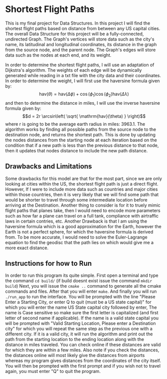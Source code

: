 # Shortest Flight Paths

This is my final project for Data Structures. In this project I will find the shortest flight paths based on distance from between any US capital cities.
The overall Data Structure for this project will be a fully-connected, undirected Graph. The Graph's vertices will store data such as the city's name, its latitudinal and longitudinal coordinates, its distance in the graph from the source node, and the parent node. The Graph's edges will store data such as the nodes at each end, and its weight. 

In order to determine the shortest flight paths, I will use an adaptation of Dijkstra's algorithm. The weights of each edge will be dynamically generated while reading in a txt file with the city data and their coordinates. In order to determine the weight, I will first use the haversine formula given by: $$\mathrm{hav}(\theta)=\mathrm{hav}(\Delta\phi)+\cos(\phi_{1})\cos(\phi_{2})\mathrm{hav}(\Delta\lambda)$$ and then to determine the distance in miles, I will use the inverse haversine formula given by: 
$$d = 2r \arcsin\left( \sqrt{ \mathrm{hav}(\theta) } \right)$$
where r is going to be the average earth radius in miles: 3963.1. The algorithm works by finding all possible paths from the source node to the destination node, and returns the shortest path. This is done by updating the nodes distances from the starting node at each iteration based on the condition that if a new path is less than the previous distance to that node, then it updates that nodes distance to include the new path distance. 

## Drawbacks and Limitations

Some drawbacks for this model are that for the most part, since we are only looking at cities within the US, the shortest flight path is just a direct flight. However, If I were to include more data such as countries and major cities within those countries, then it is very likely that we will find some path that would be shorter to travel through some intermediate location before arriving at the Destination. Another thing to consider is for it to truely mimic flight paths that planes take, then I would need to encode more parameters such as how far a plane can travel on a full tank, compliance with airtraffic laws in certain contries, etc. Another Drawback is that I am using the haversine formula which is a good approximation for the Earth, however the Earth is not a perfect sphere, for which the haversine formula is derived from. To be more accurate, I would need to solve the Euler-Lagrange equation to find the geodisc that the path lies on which would give me a more exact distance. 


## Instructions for how to Run

In order to run this program its quite simple. First open a terminal and type the command `cd build/` (if build doesnt exist issue the command `mkdir build`) Next, you will issue the `cmake ..` command to generate all the cmake commands and files. After that you will enter `make`. And finally you will run `./run_app` to run the interface. You will be prompted with the line "Please Enter a Starting City, or enter Q to quit (must be a US state capital)" for which you will enter the name US State capital city followed by enter, The name is Case sensitive so make sure the first letter is capitalized (and first letter of second name if applicable). If the name is a valid state capital you will be prompted with "Valid Starting Location, Please enter a Destination city" for which you will repeat the same step as the previous one with a different city. If it is a valid city, it will run the algorithm and print out the path from the starting location to the ending location along with the distance in miles traveled. You can check online if these distances are valid for which they are within a few miles. Also note if you check the distances, the distances online will most likely give the distances from airports whereas my program gives distances from the coordinates of the city itself. You will then be prompted with the first prompt and if you wish not to travel again, you must enter "Q" to quit the program. 

